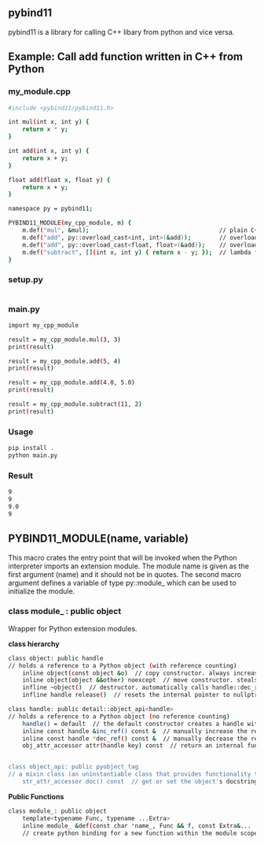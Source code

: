 ## pybind11
pybind11 is a library for calling C++ libary from python and vice versa.

## Example: Call add function written in C++ from Python
### my_module.cpp
```bash
#include <pybind11/pybind11.h>

int mul(int x, int y) {
    return x * y;
}

int add(int x, int y) {
    return x + y;
}

float add(float x, float y) {
    return x + y;
}

namespace py = pybind11;

PYBIND11_MODULE(my_cpp_module, m) {
    m.def("mul", &mul);                                     // plain C++ function
    m.def("add", py::overload_cast<int, int>(&add));        // overloaded function
    m.def("add", py::overload_cast<float, float>(&add));    // overloaded function
    m.def("subtract", [](int x, int y) { return x - y; });  // lambda function
}
```

### setup.py
```bash
```

### main.py
```bash
import my_cpp_module

result = my_cpp_module.mul(3, 3)
print(result)

result = my_cpp_module.add(5, 4)
print(result)

result = my_cpp_module.add(4.0, 5.0)
print(result)

result = my_cpp_module.subtract(11, 2)
print(result)
```

### Usage
```bash
pip install .
python main.py
```

### Result
```bash
9
9
9.0
9
```


## PYBIND11_MODULE(name, variable)
This macro crates the entry point that will be invoked when the Python interpreter imports an extension module. The module name is given as the first argument (name) and it should not be in quotes. The second macro argument defines a variable of type py::module\_ which can be used to initialize the module.

### class module\_ : public object
Wrapper for Python extension modules.

**class hierarchy**
```bash
class object: public handle
// holds a reference to a Python object (with reference counting)
    inline object(const object &o)  // copy constructor. always increases the reference count
    inline object(object &&other) noexcept  // move constructor. steals the object from other and preserves its reference count
    infline ~object()  // destructor. automatically calls handle::dec_ref()
    infline handle release()  // resets the internal pointer to nullptr without decreasing the reference count of the object. the function returns a raw handle to the original Pytho object.

class handle: public detail::object_api<handle>
// holds a reference to a Python object (no reference counting)
    handle() = default  // the default constructor creates a handle with a nullptr-valued pointer
    inline const handle &inc_ref() const &  // manually increase the reference count of the Python object. 
    inline const handle *dec_ref() const &  // manually decrease the reference count of the Python object.
    obj_attr_accessor attr(handle key) const  // return an internal functor to access the object's attributes.


class object_api: public pyobject_tag
// a mixin class (an uninstantiable class that provides functionality to be inferited by a subclass) which adds common functions to handle, object and various accessors.
    str_attr_accessor doc() const  // get or set the object's docstring, i.e., obj.__doc__
```

**Public Functions**
```bash
class module_: public object
    template<typename Func, typename ...Extra>
    inline module_ &def(const char *name_, Func && f, const Extra&...  extra)
    // create python binding for a new function within the module scope. Func can be a plain C++ function, a function pointer, or a lmabda function.
```
